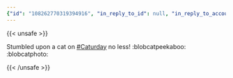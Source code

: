 ```yaml
---
{"id": "108262770319394916", "in_reply_to_id": null, "in_reply_to_account_id": null, "sensitive": false, "spoiler_text": "", "visibility": "public", "language": "en", "replies_count": 0, "reblogs_count": 0, "favourites_count": 4, "edited_at": null, "reblog": null, "application": {"name": "Tusky", "website": "https://tusky.app"}, "account": {"id": "108219415927856966", "username": "brozek", "acct": "brozek", "display_name": "Brandon Rozek", "url": "https://fosstodon.org/@brozek", "avatar": "https://cdn.fosstodon.org/accounts/avatars/108/219/415/927/856/966/original/bae9f46f23936e79.jpg", "avatar_static": "https://cdn.fosstodon.org/accounts/avatars/108/219/415/927/856/966/original/bae9f46f23936e79.jpg", "header": "https://fosstodon.org/headers/original/missing.png", "header_static": "https://fosstodon.org/headers/original/missing.png", "noindex": true}, "media_attachments": [{"id": "108262756289195647", "type": "image", "url": "https://cdn.fosstodon.org/media_attachments/files/108/262/756/289/195/647/original/3da351fc8b5fe444.jpg", "preview_url": "https://cdn.fosstodon.org/media_attachments/files/108/262/756/289/195/647/small/3da351fc8b5fe444.jpg", "remote_url": null, "preview_remote_url": null, "text_url": null, "meta": {"original": {"width": 1231, "height": 1683, "size": "1231x1683", "aspect": 0.7314319667260843}, "small": {"width": 342, "height": 468, "size": "342x468", "aspect": 0.7307692307692307}}, "description": "A fluffy cat sitting on a patch of grass looking away from the camera into the distance.", "blurhash": "U7D^bu-rplD~?IVbRR%M01I-RR%3r5xukiIn"}], "mentions": [], "tags": [{"name": "caturday", "url": "https://fosstodon.org/tags/caturday"}], "emojis": [{"shortcode": "blobcatpeekaboo", "url": "https://cdn.fosstodon.org/custom_emojis/images/000/215/057/original/b56d0b0907c4eb34.png", "static_url": "https://cdn.fosstodon.org/custom_emojis/images/000/215/057/static/b56d0b0907c4eb34.png", "visible_in_picker": true}, {"shortcode": "blobcatphoto", "url": "https://cdn.fosstodon.org/custom_emojis/images/000/215/008/original/6a15806603a8db9c.png", "static_url": "https://cdn.fosstodon.org/custom_emojis/images/000/215/008/static/6a15806603a8db9c.png", "visible_in_picker": true}], "card": null, "poll": null, "syndication": "https://fosstodon.org/@brozek/108262770319394916", "date": "2022-05-07T21:26:15.626Z"}
---
```

{{< unsafe >}}
<p>Stumbled upon a cat on <a href="https://fosstodon.org/tags/Caturday" class="mention hashtag" rel="tag">#<span>Caturday</span></a> no less! :blobcatpeekaboo:  :blobcatphoto:</p>
{{< /unsafe >}}
